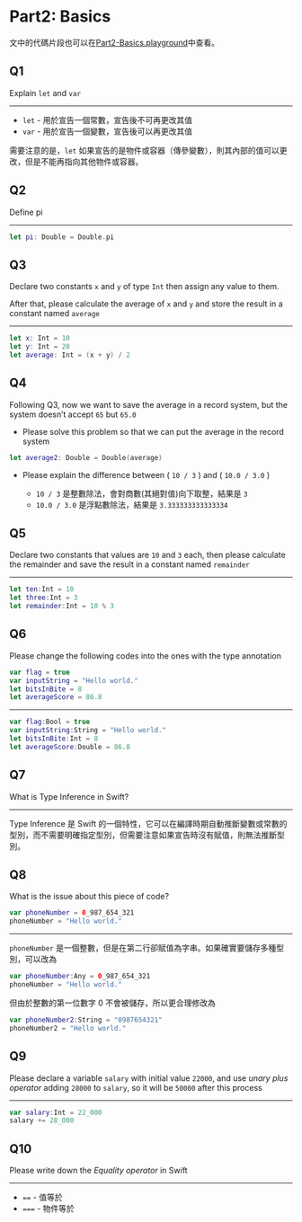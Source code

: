 # Part2: Basics

文中的代碼片段也可以在[Part2-Basics.playground](Assignment.playground/Pages/Part2-Basics.xcplaygroundpage/Contents.swift)中查看。

## Q1

Explain `let` and `var`

----

- `let` - 用於宣告一個常數，宣告後不可再更改其值
- `var` - 用於宣告一個變數，宣告後可以再更改其值

需要注意的是，`let` 如果宣告的是物件或容器（傳參變數），則其內部的值可以更改，但是不能再指向其他物件或容器。

## Q2

Define pi

----

```swift
let pi: Double = Double.pi
```

## Q3

Declare two constants `x` and `y` of type `Int` then assign any value to them.

After that, please calculate the average of `x` and `y` and store the result in a constant named `average`

----

```swift
let x: Int = 10
let y: Int = 20
let average: Int = (x + y) / 2
```

## Q4

Following Q3, now we want to save the average in a record system, but the system doesn’t accept `65` but `65.0`

- Please solve this problem so that we can put the average in the record system

```swift
let average2: Double = Double(average)
```

- Please explain the difference between ( `10 / 3` ) and ( `10.0 / 3.0` )

  - `10 / 3` 是整數除法，會對商數(其絕對值)向下取整，結果是 `3`
  - `10.0 / 3.0` 是浮點數除法，結果是 `3.333333333333334`

## Q5

Declare two constants that values are `10` and `3` each, then please calculate the remainder and save the result in a constant named `remainder`

----

```swift
let ten:Int = 10
let three:Int = 3
let remainder:Int = 10 % 3
```

## Q6

Please change the following codes into the ones with the type annotation

```swift
var flag = true
var inputString = "Hello world."
let bitsInBite = 8
let averageScore = 86.8
```

----

```swift
var flag:Bool = true
var inputString:String = "Hello world."
let bitsInBite:Int = 8
let averageScore:Double = 86.8
```

## Q7

What is Type Inference in Swift?

----

Type Inference 是 Swift 的一個特性，它可以在編譯時期自動推斷變數或常數的型別，而不需要明確指定型別，但需要注意如果宣告時沒有賦值，則無法推斷型別。

## Q8

What is the issue about this piece of code?

```swift
var phoneNumber = 0_987_654_321
phoneNumber = "Hello world."
```

----

`phoneNumber` 是一個整數，但是在第二行卻賦值為字串。如果確實要儲存多種型別，可以改為

```swift
var phoneNumber:Any = 0_987_654_321
phoneNumber = "Hello world."
```

但由於整數的第一位數字 0 不會被儲存，所以更合理修改為

```swift
var phoneNumber2:String = "0987654321"
phoneNumber2 = "Hello world."
```

## Q9

Please declare a variable `salary` with initial value `22000`, and use *unary plus operator* adding `28000` to `salary`, so it will be `50000` after this process

----

```swift
var salary:Int = 22_000
salary += 28_000
```

## Q10

Please write down the *Equality operator* in Swift

----

- `==` - 值等於
- `===` - 物件等於
